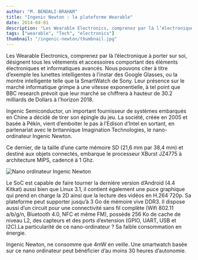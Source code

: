 ```yaml
---
author: "M. BENDALI-BRAHAM"
title: "Ingenic Newton : la plateforme Wearable"
date: 2014-04-01
description: "Les Wearable Electronics, comprenez par là l’électronique à porter sur soi, désignent tous les vêtements et accessoires comportant des éléments électroniques et informatiques avancés."
tags: ["wearable", "Tech", "electronics"]
thumbnail: "/ingenic-newton/thumbnail.jpg"
---
```


Les Wearable Electronics, comprenez par là l’électronique à porter sur soi, désignent tous les vêtements et accessoires comportant des éléments électroniques et informatiques avancés. Nous pouvons citer à titre d’exemple les lunettes intelligentes à l’instar des Google Glasses, ou la montre intelligente telle que la SmartWatch de Sony. Leur présence sur le marché informatique grimpe à une vitesse exponentielle, à tel point que BBC research prévoit que leur marché se chiffrera à hauteur de 30.2 milliards de Dollars à l’horizon 2018.

Ingenic Semiconductor, un important fournisseur de systèmes embarqués en Chine a décidé de tirer son épingle du jeu. La société, créée en 2005 et basée à Pékin, vient d’emboiter le pas à l’Edison d’Intel en sortant, en partenariat avec le britannique Imagination Technologies, le nano-ordinateur Ingenic Newton.

Ce dernier, de la taille d’une carte mémoire SD (21,6 mm par 38,4 mm) et destiné aux objets connectés, embarque le processeur XBurst JZ4775 à architecture MIPS, cadencé à 1 Ghz.

![Nano ordinateur Ingenic Newton](/ingenic-newton/nano_ordinateur_ingenic_newton.png)

Le SoC est capable de faire tourner la dernière version d’Android (4.4 Kitkat) aussi bien que Linux 3.1, il contient également une puce graphique qui prend en charge la 2D ainsi que la lecture des vidéos en H.264 720p. Sa plateforme peut supporter jusqu’à 3 Go de mémoire vive DDR3. Il dispose aussi d’un circuit pour une connectivité sans fil complète (Wifi 802.11 a/b/g/n, Bluetooth 4.0, NFC et même FM), possède 256 Ko de cache de niveau L2, des capteurs et des ports d’extension (GPIO, UART, USB et I2C).La particularité de ce nano-ordinateur ? Sa faible consommation en énergie.

Ingenic Newton, ne consomme que 4mW en veille. Une smartwatch basée sur ce nano ordinateur peut bénéficier d’au moins 30 heures d’autonomie.
